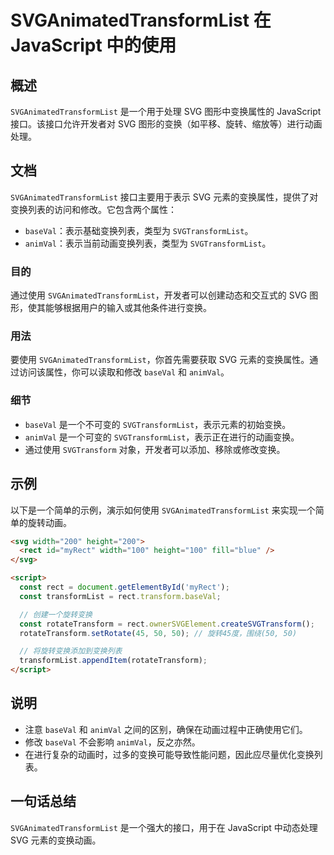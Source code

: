 <!--
Meta Description: # SVGAnimatedTransformList 在 JavaScript 中的使用 ## 概述 `SVGAnimatedTransformList` 是一个用于处理 SVG 图形中变换属性的 JavaScript 接口。该接口允许开发者对 SVG 图形的变换（如平移、旋转、缩放等）进行动画处理...
Meta Keywords: svg, svganimatedtransformlist, baseval, animval, svgtransformlist
-->

# SVGAnimatedTransformList 在 JavaScript 中的使用

## 概述
`SVGAnimatedTransformList` 是一个用于处理 SVG 图形中变换属性的 JavaScript 接口。该接口允许开发者对 SVG 图形的变换（如平移、旋转、缩放等）进行动画处理。

## 文档
`SVGAnimatedTransformList` 接口主要用于表示 SVG 元素的变换属性，提供了对变换列表的访问和修改。它包含两个属性：

- `baseVal`：表示基础变换列表，类型为 `SVGTransformList`。
- `animVal`：表示当前动画变换列表，类型为 `SVGTransformList`。

### 目的
通过使用 `SVGAnimatedTransformList`，开发者可以创建动态和交互式的 SVG 图形，使其能够根据用户的输入或其他条件进行变换。

### 用法
要使用 `SVGAnimatedTransformList`，你首先需要获取 SVG 元素的变换属性。通过访问该属性，你可以读取和修改 `baseVal` 和 `animVal`。

### 细节
- `baseVal` 是一个不可变的 `SVGTransformList`，表示元素的初始变换。
- `animVal` 是一个可变的 `SVGTransformList`，表示正在进行的动画变换。
- 通过使用 `SVGTransform` 对象，开发者可以添加、移除或修改变换。

## 示例
以下是一个简单的示例，演示如何使用 `SVGAnimatedTransformList` 来实现一个简单的旋转动画。

```html
<svg width="200" height="200">
  <rect id="myRect" width="100" height="100" fill="blue" />
</svg>

<script>
  const rect = document.getElementById('myRect');
  const transformList = rect.transform.baseVal;

  // 创建一个旋转变换
  const rotateTransform = rect.ownerSVGElement.createSVGTransform();
  rotateTransform.setRotate(45, 50, 50); // 旋转45度，围绕(50, 50)

  // 将旋转变换添加到变换列表
  transformList.appendItem(rotateTransform);
</script>
```

## 说明
- 注意 `baseVal` 和 `animVal` 之间的区别，确保在动画过程中正确使用它们。
- 修改 `baseVal` 不会影响 `animVal`，反之亦然。
- 在进行复杂的动画时，过多的变换可能导致性能问题，因此应尽量优化变换列表。

## 一句话总结
`SVGAnimatedTransformList` 是一个强大的接口，用于在 JavaScript 中动态处理 SVG 元素的变换动画。